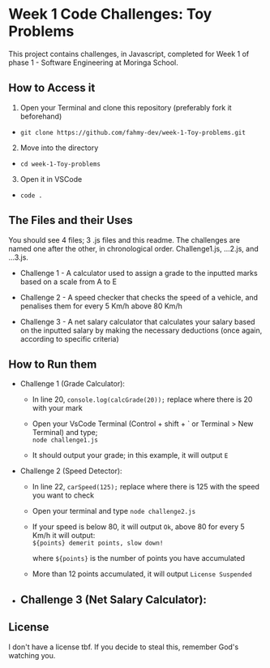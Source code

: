 # Week 1 Code Challenges: Toy Problems
This project contains challenges, in Javascript, completed for Week 1 of phase 1 - Software Engineering at Moringa School.

## How to Access it
1. Open your Terminal and clone this repository (preferably fork it beforehand)
- `git clone https://github.com/fahmy-dev/week-1-Toy-problems.git`

2. Move into the directory
- `cd week-1-Toy-problems`

3. Open it in VSCode
- `code .`

## The Files and their Uses
You should see 4 files; 3 .js files and this readme. The challenges are named one after the other, in chronological order. Challenge1.js, ...2.js, and ...3.js.
  
- Challenge 1 - A calculator used to assign a grade to the inputted marks based on a scale from A to E 

- Challenge 2 - A speed checker that checks the speed of a vehicle, and penalises them for every 5 Km/h above 80 Km/h  

- Challenge 3 - A net salary calculator that calculates your salary based on the inputted salary by making the necessary deductions (once again, according to specific criteria)

## How to Run them
* Challenge 1 (Grade Calculator):

  - In line 20, `console.log(calcGrade(20));` replace where there is 20 with your mark 
  
  - Open your VsCode Terminal (Control + shift + \` or Terminal > New Terminal) and type;  
  `node challenge1.js` 
  
  - It should output your grade; in this example, it will output `E`

* Challenge 2 (Speed Detector):

  - In line 22, `carSpeed(125);` replace where there is 125 with the speed you want to check
  
  - Open your terminal and type `node challenge2.js`
  
  - If your speed is below 80, it will output `Ok`, above 80 for every 5 Km/h it will output:  
  `${points} demerit points, slow down!`  
    
    where `${points}` is the number of points you have accumulated
  
  - More than 12 points accumulated, it will output `License Suspended`

* Challenge 3 (Net Salary Calculator):
  - 


## License
I don't have a license tbf. If you decide to steal this, remember God's watching you.
